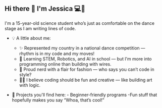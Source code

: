## Hi there 👋  I'm Jessica 💻💃
I'm a 15-year-old science student who’s just as comfortable on the dance stage as I am writing lines of code.
- 💡 A little about me:
  -  ✨ Represented my country in a national dance competition — rhythm is in my code and my moves!
  -  🤖 Learning STEM, Robotics, and AI in school — but I'm more into programming online than building with wires.
  -  🎒 Proud nerd with a flair for fashion — who says you can’t code in style?
  -  👩‍💻 I believe coding should be fun and creative — like building art with logic.

- 🔧 Projects you'll find here: - Beginner-friendly programs -Fun stuff that hopefully makes you say “Whoa, that’s cool!”

<!--

